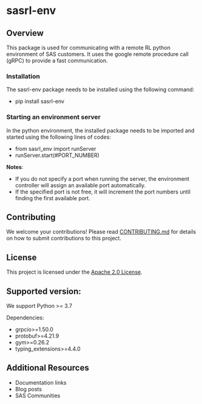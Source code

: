 # sasrl-env

## Overview
This package is used for communicating with a remote RL python environment of SAS customers. It uses the google remote procedure call (gRPC) to provide a fast communication.   

### Installation
The sasrl-env package needs to be installed using the following command:
  - pip install sasrl-env

### Starting an environment server
In the python environment, the installed package needs to be imported and started using the following lines of codes:
  - from sasrl_env import runServer
  - runServer.start(#PORT_NUMBER)

**Notes**: 
- If you do not specify a port when running the server, the environment controller will assign an available port automatically.
- If the specified port is not free, it will increment the port numbers until finding the first available port.
## Contributing
We welcome your contributions! Please read [CONTRIBUTING.md](CONTRIBUTING.md) for details on how to submit contributions to this project.

## License
This project is licensed under the [Apache 2.0 License](LICENSE).

## Supported version:
We support Python >= 3.7

Dependencies:
* grpcio>=1.50.0
* protobuf>=4.21.9
* gym>=0.26.2
* typing_extensions>=4.4.0
 

## Additional Resources
* Documentation links
* Blog posts
* SAS Communities
